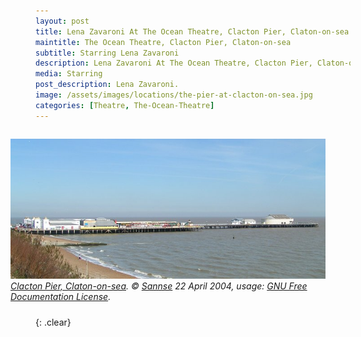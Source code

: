 ```yaml
---
layout: post
title: Lena Zavaroni At The Ocean Theatre, Clacton Pier, Claton-on-sea &#124; 27 July 1975
maintitle: The Ocean Theatre, Clacton Pier, Claton-on-sea
subtitle: Starring Lena Zavaroni
description: Lena Zavaroni At The Ocean Theatre, Clacton Pier, Claton-on-sea
media: Starring
post_description: Lena Zavaroni.
image: /assets/images/locations/the-pier-at-clacton-on-sea.jpg
categories: [Theatre, The-Ocean-Theatre]
---
```


<figure class="fig3">
<a href="https://commons.wikimedia.org/wiki/File:Clacton_pier_700.jpg"><img src="/assets/images/locations/the-pier-at-clacton-on-sea.jpg" class="full-width"/></a>
<figcaption>
<cite><a href="https://commons.wikimedia.org/wiki/File:Clacton_pier_700.jpg">Clacton Pier, Claton-on-sea</a>. &copy; <a href="https://commons.wikimedia.org/wiki/User:Sannse">Sannse</a> 22 April 2004, usage: <a href="https://en.wikipedia.org/wiki/en:GNU_Free_Documentation_License">GNU Free Documentation License</a>.</cite>
</figcaption>
</figure>

<br />{: .clear}

<style>
.fig1 {float:left; width:49%;}

.fig2 {float:right; width:49%;}

.fig3 {float:right; width:100%;}

figcaption {float:left; width:100%;}

@media screen and (orientation:portrait) {
.fig1 {float:left; width:100%;}
.fig2 {float:left; width:100%;}
figcaption {float:left; width:100%; margin-bottom: 10px;}
}
</style>

